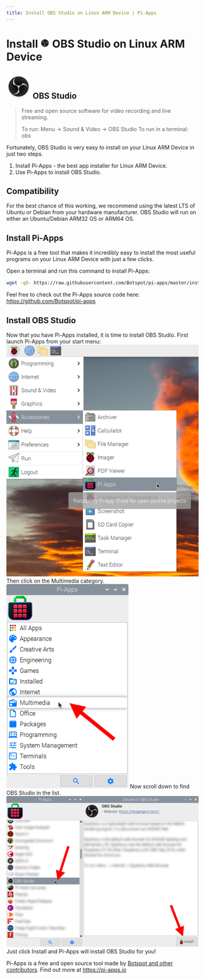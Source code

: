 ```yaml
---
title: Install OBS Studio on Linux ARM Device | Pi-Apps
---
```

<div class="simple-install-content content">

# Install <img src="/img/app-icons/OBS Studio/icon-64.png" height=24> OBS Studio on Linux ARM Device

## <img src="/img/app-icons/OBS Studio/icon-64.png"> OBS Studio
> Free and open source software for video recording and live streaming.
> 
> To run: Menu -> Sound & Video -> OBS Studio
> To run in a terminal: obs

Fortunately, OBS Studio is very easy to install on your Linux ARM Device in just two steps.
1. Install Pi-Apps - the best app installer for Linux ARM Device.
2. Use Pi-Apps to install OBS Studio.
</div>
<div class="simple-install-content content">

## Compatibility
For the best chance of this working, we recommend using the latest LTS of Ubuntu or Debian from your hardware manufacturer.
OBS Studio will run on either an Ubuntu/Debian ARM32 OS or ARM64 OS.
</div>
<div class="simple-install-content content">

## Install Pi-Apps

Pi-Apps is a free tool that makes it incredibly easy to install the most useful programs on your Linux ARM Device with just a few clicks.

Open a terminal and run this command to install Pi-Apps:
```bash
wget -qO- https://raw.githubusercontent.com/Botspot/pi-apps/master/install | bash
```
Feel free to check out the Pi-Apps source code here: https://github.com/Botspot/pi-apps
</div>
<div class="simple-install-content content">

## Install OBS Studio

Now that you have Pi-Apps installed, it is time to install OBS Studio.
First launch Pi-Apps from your start menu:
<img src="/img/start-menu.png">
Then click on the Multimedia category.
<img src="/img/category-selections/Multimedia.png">
Now scroll down to find OBS Studio in the list.
<img src="/img/app-icons/OBS Studio/app-selection.png">
Just click Install and Pi-Apps will install OBS Studio for you!
</div>
<div class="simple-install-content content">

Pi-Apps is a free and open source tool made by [Botspot and other contributors](/about/#contributors). Find out more at https://pi-apps.io
</div>

